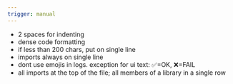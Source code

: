 ```yaml
---
trigger: manual
---
```


- 2 spaces for indenting
- dense code formatting
- if less than 200 chars, put on single line
- imports always on single line
- dont use emojis in logs. exception for ui text: ✅=OK, ❌=FAIL
- all imports at the top of the file; all members of a library in a single row